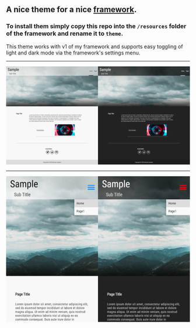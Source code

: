 ## A nice theme for a nice [framework]. ##
### To install them simply copy this repo into the `/resources` folder of the framework and rename it to `theme`. ###

This theme works with v1 of my framework and supports easy toggling of light and dark mode via the framework's settings menu.

----

![](resources/web.png)

----

![](resources/mobile.png)

[framework]: https://github.com/NaH012/PHP-Framework
